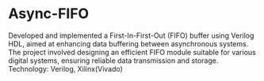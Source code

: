 # Async-FIFO
Developed and implemented a First-In-First-Out (FIFO) buffer using Verilog HDL, aimed at enhancing data buffering
between asynchronous systems. The project involved designing an efficient FIFO module suitable for various digital systems,
ensuring reliable data transmission and storage.
Technology: Verilog, Xilinx(Vivado)
